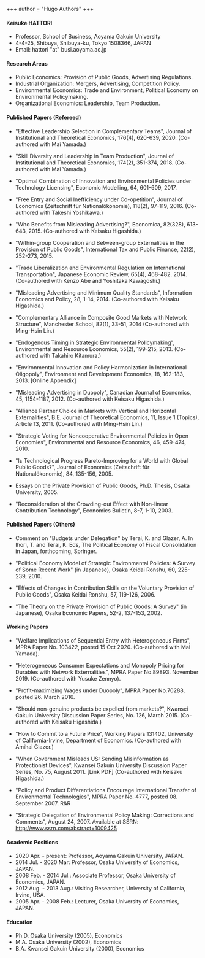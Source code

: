+++
author = "Hugo Authors"
+++


#### Keisuke HATTORI
- Professor, School of Business, Aoyama Gakuin University
- 4-4-25, Shibuya, Shibuya-ku, Tokyo 1508366, JAPAN
- Email: hattori "at" busi.aoyama.ac.jp

#### Research Areas

- Public Economics: Provision of Public Goods, Advertising Regulations.
- Industrial Organization: Mergers, Advertising, Competition Policy.
- Environmental Economics: Trade and Environment, Political Economy on Environmental Policymaking.
- Organizational Economics: Leadership, Team Production.

#### Published Papers (Refereed)

- "Effective Leadership Selection in Complementary Teams", Journal of Institutional and Theoretical Economics, 176(4), 620-639, 2020. (Co-authored with Mai Yamada.)

- "Skill Diversity and Leadership in Team Production", Journal of Institutional and Theoretical Economics, 174(2), 351-374, 2018. (Co-authored with Mai Yamada.) 

- "Optimal Combination of Innovation and Environmental Policies under Technology Licensing", Economic Modelling, 64, 601-609, 2017.

- "Free Entry and Social Inefficiency under Co-opetition", Journal of Economics (Zeitschrift für Nationalökonomie), 118(2), 97-119, 2016. (Co-authored with Takeshi Yoshikawa.)

- "Who Benefits from Misleading Advertising?", Economica, 82(328), 613-643, 2015. (Co-authored with Keisaku Higashida.)

- "Within-group Cooperation and Between-group Externalities in the Provision of Public Goods", International Tax and Public Finance, 22(2), 252-273, 2015. 

- "Trade Liberalization and Environmental Regulation on International Transportation", Japanese Economic Review, 65(4), 468-482. 2014. (Co-authored with Kenzo Abe and Yoshitaka Kawagoshi.)

- "Misleading Advertising and Minimum Quality Standards", Information Economics and Policy, 28, 1-14, 2014. (Co-authored with Keisaku Higashida.)

- "Complementary Alliance in Composite Good Markets with Network Structure", Manchester School, 82(1), 33-51, 2014 (Co-authored with Ming-Hsin Lin.)

- "Endogenous Timing in Strategic Environmental Policymaking", Environmental and Resource Economics, 55(2), 199-215, 2013. (Co-authored with Takahiro Kitamura.)

- "Environmental Innovation and Policy Harmonization in International Oligopoly", Environment and Development Economics, 18, 162-183, 2013. [Online Appendix]

- "Misleading Advertising in Duopoly", Canadian Journal of Economics, 45, 1154-1187, 2012. (Co-authored with Keisaku Higashida.)

- "Alliance Partner Choice in Markets with Vertical and Horizontal Externalities", B.E. Journal of Theoretical Economics, 11, Issue 1 (Topics), Article 13, 2011. (Co-authored with Ming-Hsin Lin.)

- "Strategic Voting for Noncooperative Environmental Policies in Open Economies", Environmental and Resource Economics, 46, 459-474, 2010.

- "Is Technological Progress Pareto-Improving for a World with Global Public Goods?", Journal of Economics (Zeitschrift für Nationalökonomie), 84, 135-156, 2005.

- Essays on the Private Provision of Public Goods, Ph.D. Thesis, Osaka University, 2005.

- "Reconsideration of the Crowding-out Effect with Non-linear Contribution Technology", Economics Bulletin, 8-7, 1-10, 2003.

#### Published Papers (Others)

- Comment on "Budgets under Delegation" by Terai, K. and Glazer, A. In Ihori, T. and Terai, K. Eds, The Political Economy of Fiscal Consolidation in Japan, forthcoming, Springer. 

- "Political Economy Model of Strategic Environmental Policies: A Survey of Some Recent Work" (in Japanese), Osaka Keidai Ronshu, 60, 225-239, 2010.

- "Effects of Changes in Contribution Skills on the Voluntary Provision of Public Goods", Osaka Keidai Ronshu, 57, 119-126, 2006.

- "The Theory on the Private Provision of Public Goods: A Survey" (in Japanese), Osaka Economic Papers, 52-2, 137-153, 2002.

#### Working Papers

- "Welfare Implications of Sequential Entry with Heterogeneous Firms", MPRA Paper No. 103422, posted 15 Oct 2020. (Co-authored with Mai Yamada).

- "Heterogeneous Consumer Expectations and Monopoly Pricing for Durables with Network Externalities", MPRA Paper No.89893. November 2019. (Co-authored with Yusuke Zennyo).

- "Profit-maximizing Wages under Duopoly", MPRA Paper No.70288, posted 26. March 2016.

- "Should non-genuine products be expelled from markets?", Kwansei Gakuin University Discussion Paper Series, No. 126, March 2015. (Co-authored with Keisaku Higashida.)

- "How to Commit to a Future Price", Working Papers 131402, University of California-Irvine, Department of Economics. (Co-authored with Amihai Glazer.)

- "When Government Misleads US: Sending Misinformation as Protectionist Devices", Kwansei Gakuin University Discussion Paper Series, No. 75, August 2011. [Link PDF] (Co-authored with Keisaku Higashida.)

- "Policy and Product Differentiations Encourage International Transfer of Environmental Technologies", MPRA Paper No. 4777, posted 08. September 2007. R&R

- "Strategic Delegation of Environmental Policy Making: Corrections and Comments", August 24, 2007. Available at SSRN: http://www.ssrn.com/abstract=1009425

#### Academic Positions

- 2020 Apr. - present: Professor, Aoyama Gakuin University, JAPAN.
- 2014 Jul. - 2020 Mar: Professor, Osaka University of Economics, JAPAN.
- 2008 Feb. - 2014 Jul.: Associate Professor, Osaka University of Economics, JAPAN.
- 2012 Aug. - 2013 Aug.: Visiting Researcher, University of California, Irvine, USA.
- 2005 Apr. - 2008 Feb.: Lecturer, Osaka University of Economics, JAPAN.

#### Education

- Ph.D. Osaka University (2005), Economics
- M.A. Osaka University (2002), Economics
- B.A. Kwansei Gakuin University (2000), Economics 
